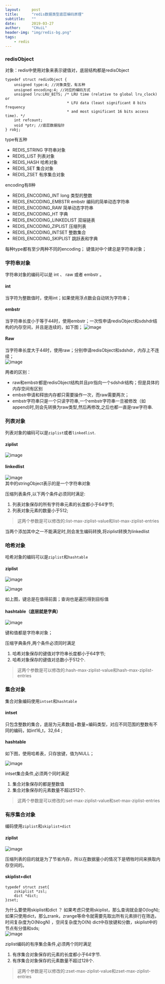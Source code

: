```yaml
---
layout:     post
title:      "redis数据类型底层编码原理"
subtitle:   ""
date:       2019-03-27
author:     "CHuiL"
header-img: "img/redis-bg.png"
tags:
    - redis
---
```

 
### redisObject
对象：redis中使用对象来表示键值对，底层结构都是redisObject 

```
typedef struct redisObject {
    unsigned type:4; //对象类型，有五种
    unsigned encoding:4; //对应的编码方式
    unsigned lru:LRU_BITS; /* LRU time (relative to global lru_clock) or
                            * LFU data (least significant 8 bits frequency
                            * and most significant 16 bits access time). */
    int refcount; 
    void *ptr; //底层数据指针
} robj;

```

type有五种
- REDIS_STRING 字符串对象
- REDIS_LIST 列表对象
- REDIS_HASH 哈希对象
- REDIS_SET 集合对象
- REDIS_ZSET 有序集合对象

encoding有8种
- REDIS_ENCODING_INT long 类型的整数
- REDIS_ENCODING_EMBSTR embstr 编码的简单动态字符串
- REDIS_ENCODING_RAW 简单动态字符串 
- REDIS_ENCODING_HT 字典 
- REDIS_ENCODING_LINKEDLIST 双端链表
- REDIS_ENCODING_ZIPLIST 压缩列表
- REDIS_ENCODING_INTSET 整数集合
- REDIS_ENCODING_SKIPLIST 跳跃表和字典

每种type都有至少两种不同的encoding；
键值对中个建总是字符串对象；

### 字符串对象

字符串对象的编码可以是 int 、 raw 或者 embstr 。

#### int 
当字符为整数值时，使用int；如果使用浮点数会自动转为字符串；

#### embstr
当字符串长度小于等于44时，使用embstr；一次性申请redisObject和sdshdr结构的内存空间，并且是连续的，如下图；
![image](/chuil/img/redis/19-08-26-15.png)

#### Raw
当字符串长度大于44时，使用raw；分别申请redisObject和sdshdr，内存上不连续；  
![image](/chuil/img/redis/19-08-26-16.png)

两者的区别：
- raw和embstr都是redisObject结构并且ptr指向一个sdshdr结构；但是具体的内存空间有区别
- embstr申请和释放内存都只需要操作一次，而raw需要两次；
- embstr字符串只是一个只读字符串,一个embstr字符串一旦被修改（如append)时,则会先转换为raw类型,然后再修改,之后也都一直是raw字符串.

### 列表对象
列表对象的编码可以是`ziplist`或者`linkedlist`.

#### ziplist
![image](/chuil/img/redis/19-08-26-17.png)
 
#### linkedlist
![image](/chuil/img/redis/19-08-26-18.png)  
其中的stringObject表示的是一个字符串对象

压缩列表条件,以下两个条件必须同时满足:
1. 列表对象保存的所有字符串元素的长度都小于64字节;
2. 列表对象元素的数量小于512;
> 这两个参数是可以修改的:list-max-ziplist-value和list-max-ziplist-entries

当两个添加其中之一不能满足时,则会发生编码转换,将ziplist转换为linkedlist

### 哈希对象

哈希对象的编码可以是`ziplist`和`hashtable`  

#### ziplist
![image](/chuil/img/redis/19-08-26-19.png)  

![image](/chuil/img/redis/19-08-26-20.png)  
  
如上图，键总是在值得前面；查询也是遍历得到目标值

#### hashtable（底层就是字典）  
![image](/chuil/img/redis/19-08-26-21.png)  
 
键和值都是字符串对象；  
  
压缩字典条件,两个条件必须同时满足
1. 哈希对象保存的键值对字符串长度都小于64字节;
2. 哈希对象保存的键值对总数小于512个.

>这两个参数是可以修改的:hash-max-ziplist-value和hash-max-ziplist-entries

### 集合对象    

集合对象编码使用`intset`和`hashtable`

#### intset
只包含整数的集合，底层为元素数组+数量+编码类型，对应不同范围的整数有不同的编码，如int16_t，32,64 ;

#### hashtable  
如下图，使用哈希表，只存放键，值为NULL；  

![image](/chuil/img/redis/19-08-26-22.png)  

intset集合条件,必须两个同时满足
1. 集合对象保存的都是整数值
2. 集合对象保存的元素数量不超过512个.

> 这两个参数是可以修改的:set-max-ziplist-value和set-max-ziplist-entries

### 有序集合对象  
编码使用`ziplist`和`skiplist+dict`  

#### ziplist
![image](/chuil/img/redis/19-08-26-23.png)    

压缩列表的目的就是为了节省内存，所以在数据量小的情况下是牺牲时间来换取内存空间的。  

#### skiplist+dict  

```
typedef struct zset{
    zskiplist *zsl;
    dict *dict;
}zset;
```

为什么要使用skiplist和dict ？
如果考虑只使用skiplist，那么查询就会是O(logN);
如果只使用dict，那么zrank，zrange等命令就需要先取出所有元素排行在筛选，时间复杂度为O(NlogN) ，空间复杂度为O(N)
dict中存放键和分数，skiplist中的节点有分值和sds;  
![image](/chuil/img/redis/19-08-26-24.png)    

ziplist编码的有序集合条件,必须两个同时满足
1. 有序集合对象保存的元素的长度都小于64字节.
2. 有序集合对象保存的元素数量不超过128个.


>这两个参数是可以修改的:zset-max-ziplist-value和zset-max-ziplist-entries



